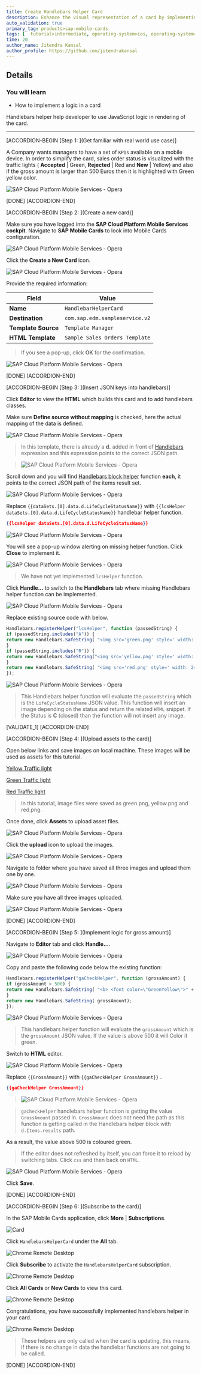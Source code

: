 ```yaml
---
title: Create Handlebars Helper Card
description: Enhance the visual representation of a card by implementing a logic.
auto_validation: true
primary_tag: products>sap-mobile-cards
tags: [  tutorial>intermediate, operating-system>ios, operating-system>android, topic>mobile, products>sap-cloud-platform, products>sap-mobile-cards, software-product-function>sap-cloud-platform-mobile-services ]
time: 20
author_name: Jitendra Kansal
author_profile: https://github.com/jitendrakansal
---
```


## Details
### You will learn
- How to implement a logic in a card

Handlebars helper help developer to use JavaScript logic in rendering of the card.

---

[ACCORDION-BEGIN [Step 1: ](Get familiar with real world use case)]

A Company wants managers to have a set of `KPIs` available on a mobile device. In order to simplify the card, sales order status is visualized with the traffic lights ( **Accepted** | Green, **Rejected** | Red and **New** | Yellow) and also if the gross amount is larger than 500 Euros then it is highlighted with Green yellow color.

![SAP Cloud Platform Mobile Services - Opera](img_0.1.gif)

[DONE]
[ACCORDION-END]

[ACCORDION-BEGIN [Step 2: ](Create a new card)]

Make sure you have logged into the **SAP Cloud Platform Mobile Services cockpit**. Navigate to **SAP Mobile Cards** to look into Mobile Cards configuration.

![SAP Cloud Platform Mobile Services - Opera](img_000.png)

Click the **Create a New Card** icon.

![SAP Cloud Platform Mobile Services - Opera](img_001.png)

Provide the required information:

| Field | Value |
|----|----|
| **Name** | `HandlebarHelperCard` |
| **Destination** | `com.sap.edm.sampleservice.v2` |
| **Template Source** | `Template Manager` |
| **HTML Template** | `Sample Sales Orders Template` |

> If you see a pop-up, click **OK** for the confirmation.

![SAP Cloud Platform Mobile Services - Opera](img_007.png)

[DONE]
[ACCORDION-END]

[ACCORDION-BEGIN [Step 3: ](Insert JSON keys into handlebars)]

Click **Editor** to view the **HTML** which builds this card and to add handlebars classes.

Make sure **Define source without mapping** is checked, here the actual mapping of the data is defined.

![SAP Cloud Platform Mobile Services - Opera](img_010.png)

>In this template, there is already a **d.** added in front of  [Handlebars](https://handlebarsjs.com) expression and this expression points to the correct JSON path.

>![SAP Cloud Platform Mobile Services - Opera](img_011.png)

Scroll down and you will find [Handlebars block helper](https://handlebarsjs.com/guide/#evaluation-context) function **each**, it points to the correct JSON path of the items result set.

![SAP Cloud Platform Mobile Services - Opera](img_015.png)

Replace `{{dataSets.[0].data.d.LifeCycleStatusName}}` with `{{lcsHelper dataSets.[0].data.d.LifeCycleStatusName}}` handlebar helper function.

```JSON
{{lcsHelper dataSets.[0].data.d.LifeCycleStatusName}}
```
![SAP Cloud Platform Mobile Services - Opera](img_016.png)

You will see a pop-up window alerting on missing helper function. Click **Close** to implement it.

![SAP Cloud Platform Mobile Services - Opera](img_017.png)

>We have not yet implemented `lcsHelper` function.

Click **Handle...** to switch to the **Handlebars** tab where missing Handlebars helper function can be implemented.

![SAP Cloud Platform Mobile Services - Opera](img_018.png)

Replace existing source code with below.

```JavaScript
Handlebars.registerHelper("lcsHelper", function (passedString) {
if (passedString.includes("A")) {
return new Handlebars.SafeString( "<img src='green.png' style=' width: 24px; height: 24px;'>");
}
if (passedString.includes("R")) {
return new Handlebars.SafeString("<img src='yellow.png' style=' width: 24px; height: 24px;'>");
}
return new Handlebars.SafeString( "<img src='red.png' style=' width: 24px; height: 24px;'>");
});
```

![SAP Cloud Platform Mobile Services - Opera](img_019.png)

>This Handlebars helper function will evaluate the `passedString` which is the `LifeCycleStatusName` JSON value. This function will insert an image depending on the status and return the related `HTML` snippet. If the Status is **C** (closed) than the function will not insert any image.

[VALIDATE_1]
[ACCORDION-END]

[ACCORDION-BEGIN [Step 4: ](Upload assets to the card)]

Open below links and save images on local machine. These images will be used as assets for this tutorial.

[Yellow Traffic light](http://res.publicdomainfiles.com/pdf_view/65/13548535818149.png)

[Green  Traffic light](http://res.publicdomainfiles.com/pdf_view/65/13548534013334.png)

[Red Traffic light](http://res.publicdomainfiles.com/pdf_view/65/13548529215849.png)

>In this tutorial, image files were saved as green.png, yellow.png and red.png.

Once done, click **Assets** to upload asset files.

![SAP Cloud Platform Mobile Services - Opera](img_020.png)

Click the **upload** icon to upload the images.

![SAP Cloud Platform Mobile Services - Opera](img_022.png)

Navigate to folder where you have saved all three images and upload them one by one.

![SAP Cloud Platform Mobile Services - Opera](img_023.png)

Make sure you have all three images uploaded.

![SAP Cloud Platform Mobile Services - Opera](img_024.png)

[DONE]
[ACCORDION-END]

[ACCORDION-BEGIN [Step 5: ](Implement logic for gross amount)]

Navigate to **Editor** tab and click **Handle...**.

![SAP Cloud Platform Mobile Services - Opera](img_026.png)

Copy and paste the following code below the existing function:

```JavaScript
Handlebars.registerHelper("gaCheckHelper", function (grossAmount) {
if (grossAmount > 500) {
return new Handlebars.SafeString( "<b> <font color=\"GreenYellow\">" + grossAmount + "</b> </font>");
}
return new Handlebars.SafeString( grossAmount);
});
```

![SAP Cloud Platform Mobile Services - Opera](img_027.png)

>This handlebars helper function will evaluate the  `grossAmount` which is the `grossAmount` JSON value. If the value is above 500 it will Color it green.

Switch to **HTML** editor.

![SAP Cloud Platform Mobile Services - Opera](img_029.png)

Replace `{{GrossAmount}}` with `{{gaCheckHelper GrossAmount}}` .

```JSON
{{gaCheckHelper GrossAmount}}
```

>![SAP Cloud Platform Mobile Services - Opera](img_027.1.png)

>`gaCheckHelper` handlebars helper function is getting the value `GrossAmount` passed in. `GrossAmount` does not need the path as this function is getting called in the Handlebars helper block with `d.Items.results` path.

As a result, the value above 500 is coloured green.

>If the editor does not refreshed by itself, you can force it to reload by switching tabs. Click `css` and then back on `HTML`.

![SAP Cloud Platform Mobile Services - Opera](img_030.png)

Click **Save**.

[DONE]
[ACCORDION-END]

[ACCORDION-BEGIN [Step 6: ](Subscribe to the card)]

In the SAP Mobile Cards application, click **More** | **Subscriptions**.

![Card](img_030.1.png)

Click `HandlebarsHelperCard` under the **All** tab.

![Chrome Remote Desktop](img_034.png)

Click **Subscribe** to activate the `HandlebarsHelperCard` subscription.

![Chrome Remote Desktop](img_035.png)

Click **All Cards** or **New Cards** to view this card.

![Chrome Remote Desktop](img_036.png)

Congratulations, you have successfully implemented handlebars helper in your card.

![Chrome Remote Desktop](img_037.png)

>These helpers are only called when the card is updating, this means, if there is no change in data the handlebar functions are not going to be called.

[DONE]
[ACCORDION-END]

